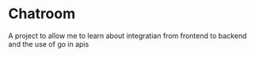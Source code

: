 # Chatroom 

A project to allow me to learn about integratian from frontend to backend and the use of go in apis